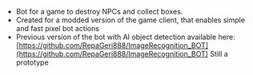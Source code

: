 - Bot for a game to destroy NPCs and collect boxes.
- Created for a modded version of the game client, that enables simple and fast pixel bot actions
- Previous version of the bot with AI object detection available here: [https://github.com/RepaGeri888/ImageRecognition_BOT](https://github.com/RepaGeri888/ImageRecognition_BOT)
Still a prototype
